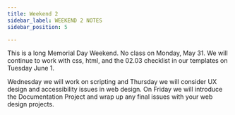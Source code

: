 ```yaml
---
title: Weekend 2
sidebar_label: WEEKEND 2 NOTES
sidebar_position: 5

---
```


This is a long Memorial Day Weekend. No class on Monday, May 31. We will continue to work with css, html, and the 02.03 checklist in our templates on Tuesday June 1.

Wednesday we will work on scripting and Thursday we will consider UX design and accessibility issues in web design. On Friday we will introduce the Documentation Project and wrap up any final issues with your web design projects.